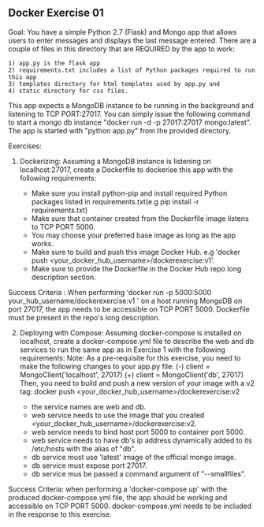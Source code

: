## Docker Exercise 01

Goal: You have a simple Python 2.7 (Flask) and Mongo app that allows users to enter messages and displays the last message entered.
There are a couple of files in this directory that are REQUIRED by the app to work:

 	1) app.py is the flask app 
	2) requirements.txt includes a list of Python packages required to run this app
	3) templates directory for html templates used by app.py and
	4) static directory for css files.

This app expects a MongoDB instance to be running in the background and listening to TCP PORT:27017. You can simply issue the following command
to start a mongo db instance "docker run -d -p 27017:27017 mongo:latest". The app is started with "python app.py" from the provided directory.

Exercises:

1) Dockerizing: Assuming a MongoDB instance is listening on localhost:27017, create a Dockerfile to dockerise this app with the following requirements:

    - Make sure you install python-pip and install required Python packages listed in requirements.txt(e.g pip install -r requirements.txt)
    - Make sure that container created from the Dockerfile image listens to TCP PORT 5000.
    - You may choose your preferred base image as long as the app works.
    - Make sure to build and push this image Docker Hub. e.g 'docker push <your_docker_hub_username>/dockerexercise:v1'.
    - Make sure to provide the Dockerfile in the Docker Hub repo long description section.
    
Success Criteria : When performing 'docker run -p 5000:5000 your_hub_username/dockerexercise:v1 ' on a host running MongoDB on port 27017, the app needs to be accessible on TCP PORT 5000. Dockerfile must be present in the repo's long description.

2) Deploying with Compose: Assuming docker-compose is installed on localhost, create a docker-compose.yml file to describe the web and db services to run the same app as in Exercise 1 with the following requirements:
	Note: As a pre-requisite for this exercise, you need to make the following changes to your app.py file:
			(-) client = MongoClient('localhost', 27017)
			(+) client = MongoClient('db', 27017)
	Then, you need to build and push a new version of your image with a v2 tag: 
			docker push <your_docker_hub_username>/dockerexercise:v2

	- the service names are web and db.
	- web service needs to use the image that you created <your_docker_hub_username>/dockerexercise:v2.
	- web service needs to bind host port 5000 to container port 5000.
	- web service needs to have db's ip address dynamically added to its /etc/hosts with the alias of "db".
	- db service must use 'latest' image of the official mongo image.
	- db service must expose port 27017.
	- db service mus be passed a command argument of "--smallfiles".
   
	
Success Criteria: when performing a 'docker-compose up' with the produced docker-compose.yml file, the app should be working and accessible on TCP PORT 5000. docker-compose.yml needs to be included in the response to this exercise.



